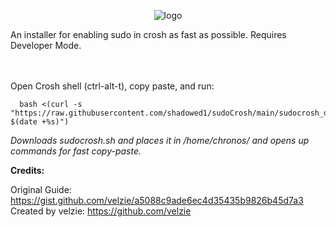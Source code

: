 
<p align="center">
  <img src="https://i.imgur.com/fTHM281.png" alt="logo" />
</p>  


  An installer for enabling sudo in crosh as fast as possible. Requires Developer Mode. <br> <br> <br>


Open Crosh shell (ctrl-alt-t), copy paste, and run: 
<br>

      bash <(curl -s "https://raw.githubusercontent.com/shadowed1/sudoCrosh/main/sudocrosh_downloader.sh?$(date +%s)") 
*Downloads sudocrosh.sh and places it in /home/chronos/ and opens up commands for fast copy-paste.*


__Credits:__

Original Guide: https://gist.github.com/velzie/a5088c9ade6ec4d35435b9826b45d7a3 <br>
Created by velzie: https://github.com/velzie <br>


